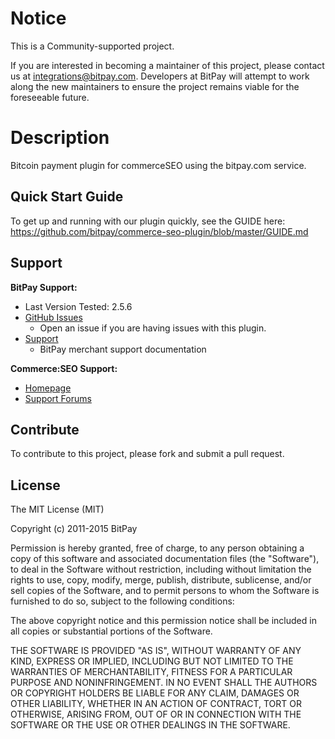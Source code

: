 # Notice

This is a Community-supported project.

If you are interested in becoming a maintainer of this project, please contact us at integrations@bitpay.com. Developers at BitPay will attempt to work along the new maintainers to ensure the project remains viable for the foreseeable future.

# Description

Bitcoin payment plugin for commerceSEO using the bitpay.com service.


## Quick Start Guide

To get up and running with our plugin quickly, see the GUIDE here: https://github.com/bitpay/commerce-seo-plugin/blob/master/GUIDE.md


## Support

**BitPay Support:**

* Last Version Tested: 2.5.6
* [GitHub Issues](https://github.com/bitpay/commerce-seo-plugin/issues)
  * Open an issue if you are having issues with this plugin.
* [Support](https://help.bitpay.com)
  * BitPay merchant support documentation

**Commerce:SEO Support:**

* [Homepage](http://www.commerce-seo.de)
* [Support Forums](http://www.commerce-seo.de/support/)

## Contribute

To contribute to this project, please fork and submit a pull request.

## License

The MIT License (MIT)

Copyright (c) 2011-2015 BitPay

Permission is hereby granted, free of charge, to any person obtaining a copy
of this software and associated documentation files (the "Software"), to deal
in the Software without restriction, including without limitation the rights
to use, copy, modify, merge, publish, distribute, sublicense, and/or sell
copies of the Software, and to permit persons to whom the Software is
furnished to do so, subject to the following conditions:

The above copyright notice and this permission notice shall be included in
all copies or substantial portions of the Software.

THE SOFTWARE IS PROVIDED "AS IS", WITHOUT WARRANTY OF ANY KIND, EXPRESS OR
IMPLIED, INCLUDING BUT NOT LIMITED TO THE WARRANTIES OF MERCHANTABILITY,
FITNESS FOR A PARTICULAR PURPOSE AND NONINFRINGEMENT. IN NO EVENT SHALL THE
AUTHORS OR COPYRIGHT HOLDERS BE LIABLE FOR ANY CLAIM, DAMAGES OR OTHER
LIABILITY, WHETHER IN AN ACTION OF CONTRACT, TORT OR OTHERWISE, ARISING FROM,
OUT OF OR IN CONNECTION WITH THE SOFTWARE OR THE USE OR OTHER DEALINGS IN
THE SOFTWARE.
